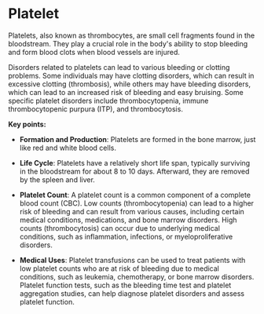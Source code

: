 # Platelet

Platelets, also known as thrombocytes, are small cell fragments found in the bloodstream. They play a crucial role in the body's ability to stop bleeding and form blood clots when blood vessels are injured.

Disorders related to platelets can lead to various bleeding or clotting problems. Some individuals may have clotting disorders, which can result in excessive clotting (thrombosis), while others may have bleeding disorders, which can lead to an increased risk of bleeding and easy bruising. Some specific platelet disorders include thrombocytopenia, immune thrombocytopenic purpura (ITP), and thrombocytosis.

**Key points:**

* **Formation and Production**: Platelets are formed in the bone marrow, just like red and white blood cells.

* **Life Cycle**: Platelets have a relatively short life span, typically surviving in the bloodstream for about 8 to 10 days. Afterward, they are removed by the spleen and liver.

* **Platelet Count**: A platelet count is a common component of a complete blood count (CBC). Low counts (thrombocytopenia) can lead to a higher risk of bleeding and can result from various causes, including certain medical conditions, medications, and bone marrow disorders. High counts (thrombocytosis) can occur due to underlying medical conditions, such as inflammation, infections, or myeloproliferative disorders.

* **Medical Uses**: Platelet transfusions can be used to treat patients with low platelet counts who are at risk of bleeding due to medical conditions, such as leukemia, chemotherapy, or bone marrow disorders. Platelet function tests, such as the bleeding time test and platelet aggregation studies, can help diagnose platelet disorders and assess platelet function.
